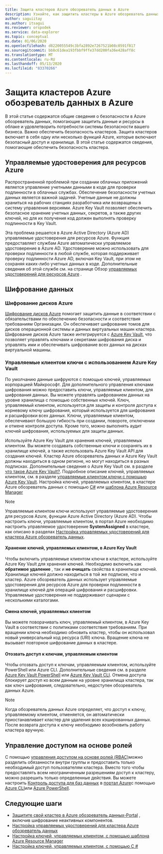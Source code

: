 ```yaml
---
title: Защита кластеров Azure обозреватель данных в Azure
description: Узнайте, как защитить кластеры в Azure обозреватель данных.
author: saguiitay
ms.author: itsagui
ms.reviewer: orspodek
ms.service: data-explorer
ms.topic: conceptual
ms.date: 01/06/2020
ms.openlocfilehash: d8220055549c3bfa2892e7267521b08c0591f817
ms.sourcegitcommit: bb8c61dea193fbbf9ffe37dd200fa36e428aff8c
ms.translationtype: MT
ms.contentlocale: ru-RU
ms.lasthandoff: 05/13/2020
ms.locfileid: "83370266"
---
```

# <a name="secure-azure-data-explorer-clusters-in-azure"></a>Защита кластеров Azure обозреватель данных в Azure

В этой статье содержатся общие сведения о безопасности в Azure обозреватель данных, помогающие защитить данные и ресурсы в облаке и удовлетворить потребности системы безопасности вашего бизнеса. Важно обеспечить безопасность кластеров. Защита кластеров включает в себя одну или несколько функций Azure, которые включают безопасный доступ и хранилище. В этой статье содержатся сведения, помогающие обеспечить безопасность кластера.

## <a name="managed-identities-for-azure-resources"></a>Управляемые удостоверения для ресурсов Azure

Распространенной проблемой при создании облачных приложений является управление учетными данными в коде для проверки подлинности в облачных службах. Обеспечение безопасности учетных данных является важной задачей. Учетные данные не должны храниться на рабочих станциях разработчика или возвращены в систему управления версиями. Azure Key Vault позволяет обеспечить безопасное хранение учетных данных, секретов, а также других ключей, но для их получения код должен выполнять проверку подлинности в Key Vault.

Эта проблема решается в Azure Active Directory (Azure AD) управляемые удостоверения для ресурсов Azure. Функция предоставляет службам Azure автоматически управляемое удостоверение в Azure AD. Удостоверение можно использовать для проверки подлинности в любой службе, которая поддерживает проверку подлинности Azure AD, включая Key Vault, при этом не сохраняя каких-либо учетных данных в коде. Дополнительные сведения об этой службе см. на странице Обзор [управляемых удостоверений для ресурсов Azure](/azure/active-directory/managed-identities-azure-resources/overview) .

## <a name="data-encryption"></a>Шифрование данных

### <a name="azure-disk-encryption"></a>Шифрование дисков Azure

[Шифрование дисков Azure](/azure/security/azure-security-disk-encryption-overview) помогает защитить данные в соответствии с обязательствами по обеспечению безопасности и соответствия требованиям Организации. Он обеспечивает шифрование томов для дисков операционной системы и данных виртуальных машин кластера. Шифрование дисков Azure также интегрируется с [Azure Key Vault](/azure/key-vault/), что позволяет управлять ключами и секретами шифрования диска и управлять ими и обеспечивать шифрование всех данных на дисках виртуальной машины. 

### <a name="customer-managed-keys-with-azure-key-vault"></a>Управляемые клиентом ключи с использованием Azure Key Vault

По умолчанию данные шифруются с помощью ключей, управляемых корпорацией Майкрософт. Для дополнительного управления ключами шифрования можно предоставить ключи, управляемые клиентом, для шифрования данных. Вы можете управлять шифрованием данных на уровне хранилища с помощью собственных ключей. Ключ, управляемый клиентом, используется для защиты и контроля доступа к корневому ключу шифрования, который используется для шифрования и расшифровки всех данных. Ключи, управляемые клиентом, обеспечивают большую гибкость при создании, повороте, отключении и отмене контроля доступа. Кроме того, можно выполнять аудит ключей шифрования, используемых для защиты данных.

Используйте Azure Key Vault для хранения ключей, управляемых клиентом. Вы можете создавать собственные ключи и сохранять их в хранилище ключей, а также использовать Azure Key Vault API для создания ключей. Кластер Azure обозреватель данных и Azure Key Vault должны находиться в одном регионе, но могут находиться в разных подписках. Дополнительные сведения о Azure Key Vault см. в разделе [что такое Azure Key Vault?](/azure/key-vault/key-vault-overview). Подробное описание ключей, управляемых клиентом, см. в разделе [управляемые клиентом ключи с помощью Azure Key Vault](/azure/storage/common/storage-service-encryption). Настройка ключей, управляемых клиентом, в кластере Azure обозреватель данных с помощью [C#](customer-managed-keys-csharp.md) или [шаблона Azure Resource Manager](customer-managed-keys-resource-manager.md)

> [!Note]
> Управляемые клиентом ключи используют управляемые удостоверения для ресурсов Azure, функции Azure Active Directory (Azure AD). Чтобы настроить ключи, управляемые клиентом, в портал Azure необходимо настроить управляемое удостоверение **SystemAssigned** в кластере, как описано в разделах [Настройка управляемых удостоверений для кластера Azure обозреватель данных](managed-identities.md).

#### <a name="store-customer-managed-keys-in-azure-key-vault"></a>Хранение ключей, управляемых клиентом, в Azure Key Vault

Чтобы включить управляемые клиентом ключи в кластере, используйте Azure Key Vault для хранения ключей. Необходимо включить как **обратимое удаление** , так и **не очищать** свойства в хранилище ключей. Хранилище ключей должно находиться в той же подписке, что и кластер. Azure обозреватель данных использует управляемые удостоверения для ресурсов Azure для проверки подлинности в хранилище ключей для операций шифрования и расшифровки. Управляемые удостоверения не поддерживают сценарии с несколькими каталогами.

#### <a name="rotate-customer-managed-keys"></a>Смена ключей, управляемых клиентом

Вы можете поворачивать ключ, управляемый клиентом, в Azure Key Vault в соответствии с политиками соответствия требованиям. При вращении ключа необходимо обновить кластер, чтобы он использовал новый универсальный код ресурса (URI) ключа. Вращение ключа не вызывает повторное шифрование данных в кластере. 

#### <a name="revoke-access-to-customer-managed-keys"></a>Отозвать доступ к ключам, управляемым клиентом

Чтобы отозвать доступ к ключам, управляемым клиентом, используйте PowerShell или Azure CLI. Дополнительные сведения см. в разделе [Azure Key Vault PowerShell](/powershell/module/az.keyvault/) или [Azure Key Vault CLI](/cli/azure/keyvault). Отмена доступа блокирует доступ ко всем данным на уровне хранилища кластера, так как ключ шифрования, следовательно, недоступен обозреватель данных Azure.

> [!Note]
> Когда обозреватель данных Azure определяет, что доступ к ключу, управляемому клиентом, отменяется, он автоматически приостанавливает кластер для удаления всех кэшированных данных. После возврата доступа к ключу необходимо возобновить работу кластера вручную.

## <a name="role-based-access-control"></a>Управление доступом на основе ролей

С помощью [управления доступом на основе ролей (RBAC)](/azure/role-based-access-control/overview)можно разделить обязанности внутри группы и предоставить только необходимый доступ пользователям кластера. Вместо того чтобы предоставлять всем неограниченным разрешениям доступ к кластеру, можно разрешить только определенные действия. Вы можете настроить [Контроль доступа для баз данных](manage-database-permissions.md) в [портал Azure](/azure/role-based-access-control/role-assignments-portal)с помощью [Azure CLI](/azure/role-based-access-control/role-assignments-cli)или [Azure PowerShell](/azure/role-based-access-control/role-assignments-powershell).

## <a name="next-steps"></a>Следующие шаги

* [Защитите свой кластер в Azure обозреватель данных-Portal](manage-cluster-security.md) , включив шифрование неактивных компонентов.
* [Настройка управляемых удостоверений для кластера Azure обозреватель данных](managed-identities.md)
* [Настройка ключей, управляемых клиентом, с помощью шаблона Azure Resource Manager](customer-managed-keys-resource-manager.md)
* [Настройка ключей, управляемых клиентом, с помощью C #](customer-managed-keys-csharp.md)


